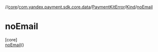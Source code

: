 //[core](../../../../../index.md)/[com.yandex.payment.sdk.core.data](../../../index.md)/[PaymentKitError](../../index.md)/[Kind](../index.md)/[noEmail](index.md)

# noEmail

[core]\
[noEmail](index.md)()
